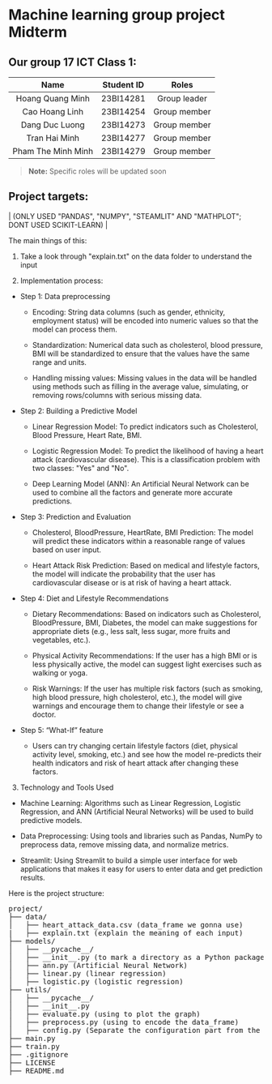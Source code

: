 # Machine learning group project Midterm

## Our group 17 ICT Class 1:
| Name| Student ID | Roles |
|:-----------------:|:-----------------:|:-----------------:|
|Hoang Quang Minh|23BI14281|Group leader|
|Cao Hoang Linh|23BI14254|Group member|
|Dang Duc Luong|23BI14273|Group member|
|Tran Hai Minh|23BI14277|Group member|
|Pham The Minh Minh|23BI14279|Group member|

> **Note:** Specific roles will be updated soon

## Project targets:

| (ONLY USED "PANDAS", "NUMPY", "STEAMLIT" AND "MATHPLOT"; DONT USED SCIKIT-LEARN) |

The main things of this:
1. Take a look through "explain.txt" on the data folder to understand the input

2. Implementation process: 

- Step 1: Data preprocessing
    + Encoding: String data columns (such as gender, ethnicity, employment status) will be encoded into numeric values ​​so that the model can process them.

    + Standardization: Numerical data such as cholesterol, blood pressure, BMI will be standardized to ensure that the values ​​have the same range and units.

    + Handling missing values: Missing values ​​in the data will be handled using methods such as filling in the average value, simulating, or removing rows/columns with serious missing data.

- Step 2: Building a Predictive Model
    
    + Linear Regression Model: To predict indicators such as Cholesterol, Blood Pressure, Heart Rate, BMI. 

    + Logistic Regression Model: To predict the likelihood of having a heart attack (cardiovascular disease). This is a classification problem with two classes: "Yes" and "No". 

    + Deep Learning Model (ANN): An Artificial Neural Network can be used to combine all the factors and generate more accurate predictions.

- Step 3: Prediction and Evaluation
    
    + Cholesterol, BloodPressure, HeartRate, BMI Prediction: The model will predict these indicators within a reasonable range of values ​​based on user input.

    + Heart Attack Risk Prediction: Based on medical and lifestyle factors, the model will indicate the probability that the user has cardiovascular disease or is at risk of having a heart attack.

- Step 4: Diet and Lifestyle Recommendations

    + Dietary Recommendations: Based on indicators such as Cholesterol, BloodPressure, BMI, Diabetes, the model can make suggestions for appropriate diets (e.g., less salt, less sugar, more fruits and vegetables, etc.).

    + Physical Activity Recommendations: If the user has a high BMI or is less physically active, the model can suggest light exercises such as walking or yoga.

    + Risk Warnings: If the user has multiple risk factors (such as smoking, high blood pressure, high cholesterol, etc.), the model will give warnings and encourage them to change their lifestyle or see a doctor.

- Step 5: “What-If” feature
    + Users can try changing certain lifestyle factors (diet, physical activity level, smoking, etc.) and see how the model re-predicts their health indicators and risk of heart attack after changing these factors. 


3. Technology and Tools Used

- Machine Learning: Algorithms such as Linear Regression, Logistic Regression, and ANN (Artificial Neural Networks) will be used to build predictive models.

- Data Preprocessing: Using tools and libraries such as Pandas, NumPy to preprocess data, remove missing data, and normalize metrics.

- Streamlit: Using Streamlit to build a simple user interface for web applications that makes it easy for users to enter data and get prediction results.

Here is the project structure:
<pre>
project/
├── data/
│   ├── heart_attack_data.csv (data_frame we gonna use)
|   ├── explain.txt (explain the meaning of each input)
├── models/
│   ├── __pycache__/
│   ├── __init__.py (to mark a directory as a Python package)
│   ├── ann.py (Artificial Neural Network)
│   ├── linear.py (linear regression)
│   ├── logistic.py (logistic regression)
├── utils/
│   ├── __pycache__/
│   ├── __init__.py 
│   ├── evaluate.py (using to plot the graph)
│   ├── preprocess.py (using to encode the data_frame)
│   ├── config.py (Separate the configuration part from the main code for easy management, maintenance and updating.)
├── main.py
├── train.py
├── .gitignore
├── LICENSE
├── README.md
<pre>